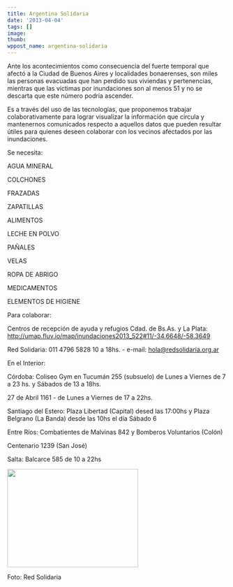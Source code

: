```yaml
---
title: Argentina Solidaria
date: '2013-04-04'
tags: []
image: 
thumb: 
wppost_name: argentina-solidaria
---
```


Ante los acontecimientos como consecuencia del fuerte temporal que afectó a la Ciudad de Buenos Aires y localidades bonaerenses, son miles las personas evacuadas que han perdido sus viviendas y pertenencias, mientras que las víctimas por inundaciones son al menos 51 y no se descarta que este número podría ascender.

Es a través del uso de las tecnologías, que proponemos trabajar colaborativamente para lograr visualizar la información que circula y mantenernos comunicados respecto a aquellos datos que pueden resultar útiles para quienes deseen colaborar con los vecinos afectados por las inundaciones.

Se necesita:

AGUA MINERAL

COLCHONES

FRAZADAS

ZAPATILLAS

ALIMENTOS

LECHE EN POLVO

PAÑALES

VELAS

ROPA DE ABRIGO

MEDICAMENTOS

ELEMENTOS DE HIGIENE

Para colaborar:

Centros de recepción de ayuda y refugios Cdad. de Bs.As. y La Plata: http://umap.fluv.io/map/inundaciones2013_522#11/-34.6648/-58.3649

Red Solidaria: 011 4796 5828 10 a 18hs. - e-mail: hola@redsolidaria.org.ar

En el Interior:

Córdoba: Coliseo Gym en Tucumán 255 (subsuelo) de Lunes a Viernes de 7 a 23 hs. y Sábados de 13 a 18hs.

27 de Abril 1161 - de Lunes a Viernes de 17 a 22hs.

Santiago del Estero: Plaza Libertad (Capital) desed las 17:00hs y Plaza Belgrano (La Banda) desde las 10hs el día Sábado 6

Entre Ríos: Combatientes de Malvinas 842 y Bomberos Voluntarios (Colón)

Centenario 1239 (San José)

Salta: Balcarce 585 de 10 a 22hs

<a href="http://partidopirata.com.ar/wp-content/uploads/2013/04/red-solidaria2.jpg"><img class="alignnone size-medium wp-image-9005" alt="" src="http://partidopirata.com.ar/wp-content/uploads/2013/04/red-solidaria2-300x225.jpg" width="300" height="225" /></a>

Foto: Red Solidaria
